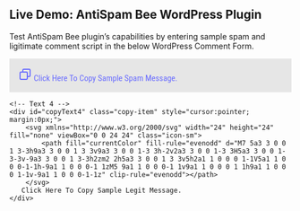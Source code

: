 <style>
  .copy-item{
    padding: 16px;
    font-family: "Roboto Condensed", Sans-serif;
    font-size: 15px;
    font-weight: 400;
    margin-bottom:6px;
}

#copyText2, #copyText4{
    color:#696CFF;
    background-color: #e6e6e6;
}

#copyText2.copy-item:hover, #copyText4.copy-item:hover{
    color:#e6e6e6;
    background-color: #696CFF;
}
    .icon-copied {
        color: grey; /* Change this color as needed */
    }
</style>
<div id="copyContainer">
<h2>Live Demo: AntiSpam Bee WordPress Plugin</h2>
<p>Test AntiSpam Bee plugin’s capabilities by entering sample spam and ligitimate comment script in the below WordPress Comment Form.</p>
    <div id="copyText2" class="copy-item" style="cursor:pointer;">
        <svg xmlns="http://www.w3.org/2000/svg" width="24" height="24" fill="none" viewBox="0 0 24 24" class="icon-sm">
            <path fill="currentColor" fill-rule="evenodd" d="M7 5a3 3 0 0 1 3-3h9a3 3 0 0 1 3 3v9a3 3 0 0 1-3 3h-2v2a3 3 0 0 1-3 3H5a3 3 0 0 1-3-3v-9a3 3 0 0 1 3-3h2zm2 2h5a3 3 0 0 1 3 3v5h2a1 1 0 0 0 1-1V5a1 1 0 0 0-1-1h-9a1 1 0 0 0-1 1zM5 9a1 1 0 0 0-1 1v9a1 1 0 0 0 1 1h9a1 1 0 0 0 1-1v-9a1 1 0 0 0-1-1z" clip-rule="evenodd"></path>
        </svg>
        Click Here To Copy Sample Spam Message.
    </div>

    <!-- Text 4 -->
    <div id="copyText4" class="copy-item" style="cursor:pointer; margin:0px;">
        <svg xmlns="http://www.w3.org/2000/svg" width="24" height="24" fill="none" viewBox="0 0 24 24" class="icon-sm">
            <path fill="currentColor" fill-rule="evenodd" d="M7 5a3 3 0 0 1 3-3h9a3 3 0 0 1 3 3v9a3 3 0 0 1-3 3h-2v2a3 3 0 0 1-3 3H5a3 3 0 0 1-3-3v-9a3 3 0 0 1 3-3h2zm2 2h5a3 3 0 0 1 3 3v5h2a1 1 0 0 0 1-1V5a1 1 0 0 0-1-1h-9a1 1 0 0 0-1 1zM5 9a1 1 0 0 0-1 1v9a1 1 0 0 0 1 1h9a1 1 0 0 0 1-1v-9a1 1 0 0 0-1-1z" clip-rule="evenodd"></path>
        </svg>
       Click Here To Copy Sample Legit Message.
    </div>
  </div>
<script>
document.addEventListener('DOMContentLoaded', function () {
    document.querySelectorAll("#copyText2, #copyText4").forEach(function(copyItem) {
        copyItem.addEventListener("click", function() {
            let textToCopy;
            let targetElementSelector = ".comment-form-comment textarea"; // Updated selector to directly target the textarea

            // Determine which text to copy
            if (this.id === "copyText2") {
                textToCopy = `Dear John,\n\nYou've been selected for an exclusive investment opportunity with guaranteed high returns. Act now to double, even triple, your money in just weeks.\n\nDon't miss out on this once-in-a-lifetime chance. Click the link to secure your spot and start earning big today!\n\nBest Regards,\nHenry Maxwell`;
            } else if (this.id === "copyText4") {
                textToCopy = `Dear Jane Doe,\n\nThank you for reaching out to our customer service team. We have received your inquiry and will get back to you within 24-48 hours.\n\nFor urgent matters, please feel free to contact us directly at (123) 456-7890.\n\nBest Regards,\nCustomer Support Team`;
            }

            // Insert textToCopy into the specified input or textarea element
            let targetElement = document.querySelector(targetElementSelector);
            if (targetElement) {
                targetElement.value = textToCopy; // Fill the textarea with the textToCopy
            }

            // Create a hidden textarea element
            const textarea = document.createElement("textarea");
            textarea.value = textToCopy;
            document.body.appendChild(textarea);

            // Select the textarea content
            textarea.select();
            textarea.setSelectionRange(0, 99999); // For mobile devices

            // Copy the text to clipboard
            document.execCommand("copy");

            // Remove the textarea from the DOM
            document.body.removeChild(textarea);

            // Change the SVG icon color
            const svgIcon = this.querySelector("svg");
            svgIcon.classList.add("icon-copied");

            // Remove the color change after 0.5 seconds
            setTimeout(() => {
                svgIcon.classList.remove("icon-copied");
            }, 500);
        });
    });
});

</script>
